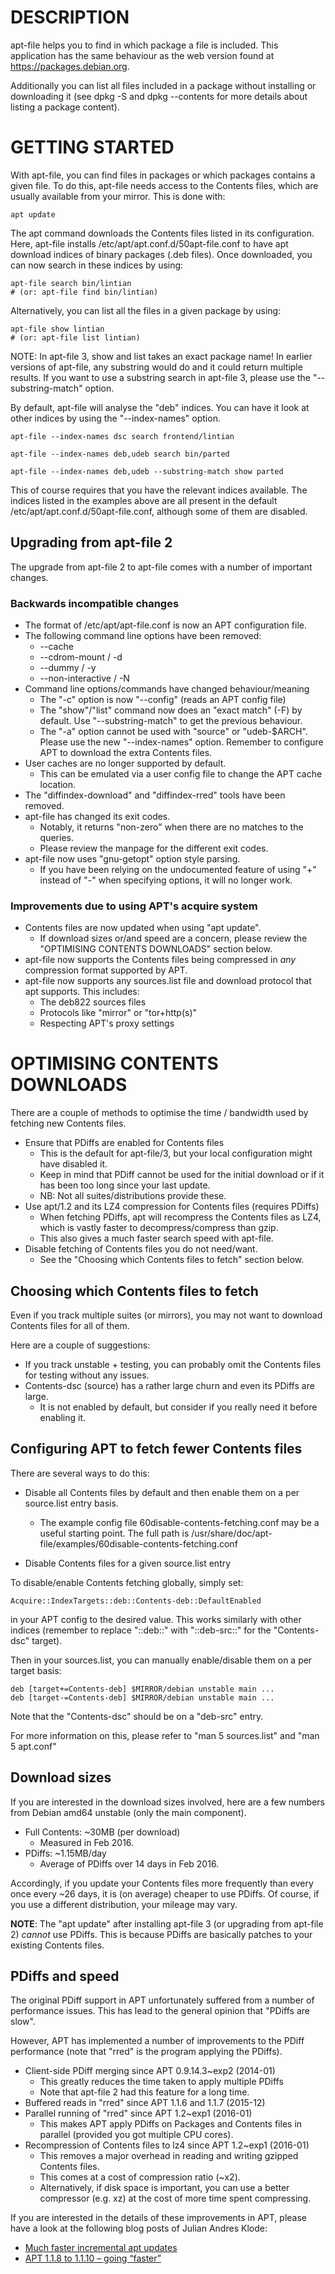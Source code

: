 # DESCRIPTION

apt-file helps you to find in which package a file is included. This
application has the same behaviour as the web version found at
https://packages.debian.org.

Additionally you can list all files included in a package without
installing or downloading it (see dpkg -S and dpkg --contents for more
details about listing a package content).

# GETTING STARTED

With apt-file, you can find files in packages or which packages
contains a given file.  To do this, apt-file needs access to the
Contents files, which are usually available from your mirror.  This
is done with:

    apt update

The apt command downloads the Contents files listed in its
configuration.  Here, apt-file installs
/etc/apt/apt.conf.d/50apt-file.conf to have apt download indices of
binary packages (.deb files).  Once downloaded, you can now search in
these indices by using:

    apt-file search bin/lintian
    # (or: apt-file find bin/lintian)

Alternatively, you can list all the files in a given package by using:

    apt-file show lintian
    # (or: apt-file list lintian)

NOTE: In apt-file 3, show and list takes an exact package name!  In
earlier versions of apt-file, any substring would do and it could
return multiple results.  If you want to use a substring search in
apt-file 3, please use the "--substring-match" option.

By default, apt-file will analyse the "deb" indices.  You can have it
look at other indices by using the "--index-names" option.

    apt-file --index-names dsc search frontend/lintian

    apt-file --index-names deb,udeb search bin/parted

    apt-file --index-names deb,udeb --substring-match show parted

This of course requires that you have the relevant indices available.
The indices listed in the examples above are all present in the
default /etc/apt/apt.conf.d/50apt-file.conf, although some of them are
disabled.

## Upgrading from apt-file 2

The upgrade from apt-file 2 to apt-file comes with a number of
important changes.

### Backwards incompatible changes

 * The format of /etc/apt/apt-file.conf is now an APT
   configuration file.
 * The following command line options have been removed:
    * --cache
    * --cdrom-mount / -d
    * --dummy / -y
    * --non-interactive / -N
 * Command line options/commands have changed behaviour/meaning
    - The "-c" option is now "--config" (reads an APT config file)
    - The "show"/"list" command now does an "exact match" (-F)
      by default.  Use "--substring-match" to get the previous
      behaviour.
    - The "-a" option cannot be used with "source" or "udeb-$ARCH".
      Please use the new "--index-names" option.  Remember to
      configure APT to download the extra Contents files.
 * User caches are no longer supported by default.
   - This can be emulated via a user config file to change
     the APT cache location.
 * The "diffindex-download" and "diffindex-rred" tools
   have been removed.
 * apt-file has changed its exit codes.
   - Notably, it returns "non-zero" when there are no
     matches to the queries.
   - Please review the manpage for the different exit
     codes.
 * apt-file now uses "gnu-getopt" option style parsing.
   - If you have been relying on the undocumented feature
     of using "+" instead of "-" when specifying options,
     it will no longer work.

### Improvements due to using APT's acquire system

 * Contents files are now updated when using "apt update".
   - If download sizes or/and speed are a concern, please
     review the "OPTIMISING CONTENTS DOWNLOADS" section
     below.
 * apt-file now supports the Contents files being compressed
   in *any* compression format supported by APT.
 * apt-file now supports any sources.list file and download
   protocol that apt supports.  This includes:
   - The deb822 sources files
   - Protocols like "mirror" or "tor+http(s)"
   - Respecting APT's proxy settings

# OPTIMISING CONTENTS DOWNLOADS

There are a couple of methods to optimise the time / bandwidth used
by fetching new Contents files.

 * Ensure that PDiffs are enabled for Contents files
   - This is the default for apt-file/3, but your local configuration
     might have disabled it.
   - Keep in mind that PDiff cannot be used for the initial download
     or if it has been too long since your last update.
   - NB: Not all suites/distributions provide these.
 * Use apt/1.2 and its LZ4 compression for Contents files (requires
   PDiffs)
   - When fetching PDiffs, apt will recompress the Contents files as
     LZ4, which is vastly faster to decompress/compress than gzip.
   - This also gives a much faster search speed with apt-file.
 * Disable fetching of Contents files you do not need/want.
   - See the "Choosing which Contents files to fetch" section below.

## Choosing which Contents files to fetch

Even if you track multiple suites (or mirrors), you may not want to
download Contents files for all of them.

Here are a couple of suggestions:

 * If you track unstable + testing, you can probably omit the Contents
   files for testing without any issues.
 * Contents-dsc (source) has a rather large churn and even its PDiffs
   are large.
   - It is not enabled by default, but consider if you really need it
     before enabling it.

## Configuring APT to fetch fewer Contents files

There are several ways to do this:

 * Disable all Contents files by default and then enable them on a
   per source.list entry basis.
   - The example config file 60disable-contents-fetching.conf may be
     a useful starting point.  The full path is
     /usr/share/doc/apt-file/examples/60disable-contents-fetching.conf

 * Disable Contents files for a given source.list entry

To disable/enable Contents fetching globally, simply set:

    Acquire::IndexTargets::deb::Contents-deb::DefaultEnabled

in your APT config to the desired value.  This works similarly with
other indices (remember to replace "::deb::" with "::deb-src::" for
the "Contents-dsc" target).

Then in your sources.list, you can manually enable/disable them on a
per target basis:

    deb [target+=Contents-deb] $MIRROR/debian unstable main ...
    deb [target-=Contents-deb] $MIRROR/debian unstable main ...

Note that the "Contents-dsc" should be on a "deb-src" entry.

For more information on this, please refer to "man 5 sources.list"
and "man 5 apt.conf"


## Download sizes

If you are interested in the download sizes involved, here are a few
numbers from Debian amd64 unstable (only the main component).

 * Full Contents: ~30MB (per download)
   - Measured in Feb 2016.
 * PDiffs: ~1.15MB/day
   - Average of PDiffs over 14 days in Feb 2016.

Accordingly, if you update your Contents files more frequently than
every once every ~26 days, it is (on average) cheaper to use PDiffs.
Of course, if you use a different distribution, your mileage may
vary.

**NOTE**: The "apt update" after installing apt-file 3 (or upgrading
from apt-file 2) *cannot* use PDiffs.  This is because PDiffs
are basically patches to your existing Contents files.


## PDiffs and speed

The original PDiff support in APT unfortunately suffered from a
number of performance issues.  This has lead to the general opinion
that "PDiffs are slow".

However, APT has implemented a number of improvements to the PDiff
performance (note that "rred" is the program applying the PDiffs).

 * Client-side PDiff merging since APT 0.9.14.3~exp2 (2014-01)
   - This greatly reduces the time taken to apply multiple PDiffs
   - Note that apt-file 2 had this feature for a long time.
 * Buffered reads in "rred" since APT 1.1.6 and 1.1.7 (2015-12)
 * Parallel running of "rred" since APT 1.2~exp1 (2016-01)
   - This makes APT apply PDiffs on Packages and Contents files in
     parallel (provided you got multiple CPU cores).
 * Recompression of Contents files to lz4 since APT 1.2~exp1 (2016-01)
   - This removes a major overhead in reading and writing gzipped
     Contents files.
   - This comes at a cost of compression ratio (~x2).
   - Alternatively, if disk space is important, you can use a
     better compressor (e.g. xz) at the cost of more time
     spent compressing.

If you are interested in the details of these improvements in APT,
please have a look at the following blog posts of Julian Andres Klode:

 * [Much faster incremental apt updates][much-faster-incremental-apt-updates]
 * [APT 1.1.8 to 1.1.10 – going “faster”][apt-1-1-8-to-1-1-10-going-faster]

[much-faster-incremental-apt-updates]: https://juliank.wordpress.com/2015/12/26/much-faster-incremental-apt-updates/
[apt-1-1-8-to-1-1-10-going-faster]: https://juliank.wordpress.com/2015/12/30/apt-1-1-8-to-1-1-10-going-faster/

